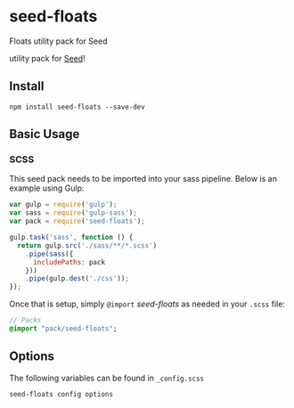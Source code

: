 # seed-floats
Floats utility pack for Seed

utility pack for [Seed](https://github.com/helpscout/seed)!

## Install
```
npm install seed-floats --save-dev
```


## Basic Usage

### SCSS
This seed pack needs to be imported into your sass pipeline. Below is an example using Gulp:


```javascript
var gulp = require('gulp');
var sass = require('gulp-sass');
var pack = require('seed-floats');

gulp.task('sass', function () {
  return gulp.src('./sass/**/*.scss')
    .pipe(sass({
      includePaths: pack
    }))
    .pipe(gulp.dest('./css'));
});
```

Once that is setup, simply `@import` *seed-floats* as needed in your `.scss` file:

```sass
// Packs
@import "pack/seed-floats";
```

## Options

The following variables can be found in `_config.scss`

```sass
seed-floats config options
```


